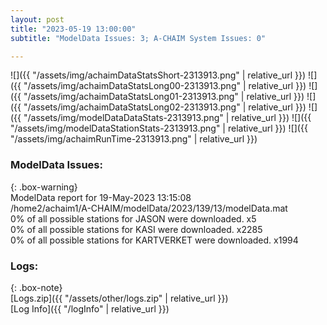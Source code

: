 ```yaml
---
layout: post
title: "2023-05-19 13:00:00"
subtitle: "ModelData Issues: 3; A-CHAIM System Issues: 0"

---
```


![]({{ "/assets/img/achaimDataStatsShort-2313913.png" | relative_url }})
![]({{ "/assets/img/achaimDataStatsLong00-2313913.png" | relative_url }})
![]({{ "/assets/img/achaimDataStatsLong01-2313913.png" | relative_url }})
![]({{ "/assets/img/achaimDataStatsLong02-2313913.png" | relative_url }})
![]({{ "/assets/img/modelDataDataStats-2313913.png" | relative_url }})
![]({{ "/assets/img/modelDataStationStats-2313913.png" | relative_url }})
![]({{ "/assets/img/achaimRunTime-2313913.png" | relative_url }})


### ModelData Issues:  
  
{: .box-warning}  
 ModelData report for 19-May-2023 13:15:08   
 /home2/achaim1/A-CHAIM/modelData/2023/139/13/modelData.mat   
 0% of all possible stations for JASON were downloaded. x5   
 0% of all possible stations for KASI were downloaded. x2285   
 0% of all possible stations for KARTVERKET were downloaded. x1994   
  


### Logs:  
  
{: .box-note}  
[Logs.zip]({{ "/assets/other/logs.zip" | relative_url }})  
[Log Info]({{ "/logInfo" | relative_url }})  
